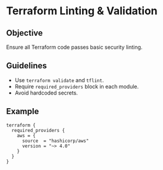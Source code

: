 # Terraform Linting & Validation

## Objective
Ensure all Terraform code passes basic security linting.

## Guidelines
- Use `terraform validate` and `tflint`.
- Require `required_providers` block in each module.
- Avoid hardcoded secrets.

## Example
```hcl
terraform {
  required_providers {
    aws = {
      source  = "hashicorp/aws"
      version = "~> 4.0"
    }
  }
}
```